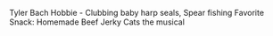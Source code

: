 Tyler Bach
Hobbie - Clubbing baby harp seals, Spear fishing
Favorite Snack: Homemade Beef Jerky
Cats the musical
